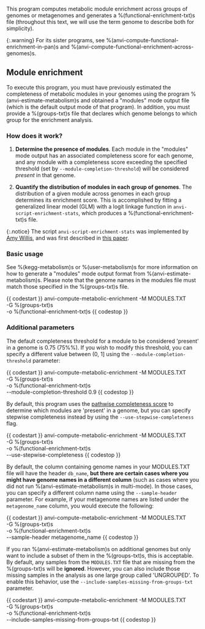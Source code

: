 This program computes metabolic module enrichment across groups of genomes or metagenomes and generates a %(functional-enrichment-txt)s file (throughout this text, we will use the term genome to describe both for simplicity).

{:.warning}
For its sister programs, see %(anvi-compute-functional-enrichment-in-pan)s and %(anvi-compute-functional-enrichment-across-genomes)s.

## Module enrichment

To execute this program, you must have previously estimated the completeness of metabolic modules in your genomes using the program %(anvi-estimate-metabolism)s and obtained a "modules" mode output file (which is the default output mode of that program). In addition, you must provide a %(groups-txt)s file that declares which genome belongs to which group for the enrichment analysis.

### How does it work?

1. **Determine the presence of modules**. Each module in the "modules" mode output has an associated completeness score for each genome, and any module with a completeness score exceeding the specified threshold (set by `--module-completion-threshold`) will be considered *present* in that genome.

2. **Quantify the distribution of modules in each group of genomes**. The distribution of a given module across genomes in each group determines its enrichment score. This is accomplished by fitting a generalized linear model (GLM) with a logit linkage function in `anvi-script-enrichment-stats`, which produces a %(functional-enrichment-txt)s file.

{:.notice}
The script `anvi-script-enrichment-stats` was implemented by [Amy Willis](https://github.com/adw96), and was first described in [this paper](https://doi.org/10.1186/s13059-020-02195-w).

### Basic usage

See %(kegg-metabolism)s or %(user-metabolism)s for more information on how to generate a "modules" mode output format from %(anvi-estimate-metabolism)s. Please note that the genome names in the modules file must match those specified in the %(groups-txt)s file.

{{ codestart }}
anvi-compute-metabolic-enrichment -M MODULES.TXT \
                                  -G %(groups-txt)s \
                                  -o %(functional-enrichment-txt)s
{{ codestop }}

### Additional parameters

The default completeness threshold for a module to be considered 'present' in a genome is 0.75 (75%%). If you wish to modify this threshold, you can specify a different value between (0, 1] using the `--module-completion-threshold` parameter:

{{ codestart }}
anvi-compute-metabolic-enrichment -M MODULES.TXT \
                                  -G %(groups-txt)s \
                                  -o %(functional-enrichment-txt)s \
                                  --module-completion-threshold 0.9
{{ codestop }}

By default, this program uses the [pathwise completeness score](https://anvio.org/help/main/programs/anvi-estimate-metabolism/#two-estimation-strategies---pathwise-and-stepwise) to determine which modules are 'present' in a genome, but you can specify stepwise completeness instead by using the `--use-stepwise-completeness` flag.

{{ codestart }}
anvi-compute-metabolic-enrichment -M MODULES.TXT \
                                  -G %(groups-txt)s \
                                  -o %(functional-enrichment-txt)s \
                                  --use-stepwise-completeness
{{ codestop }}

By default, the column containing genome names in your MODULES.TXT file will have the header `db_name`, **but there are certain cases where you might have genome names in a different column** (such as cases where you did not run %(anvi-estimate-metabolism)s in multi-mode). In those cases, you can specify a different column name using the `--sample-header` parameter. For example, if your metagenome names are listed under the `metagenome_name` column, you would execute the following:

{{ codestart }}
anvi-compute-metabolic-enrichment -M MODULES.TXT \
                                  -G %(groups-txt)s \
                                  -o %(functional-enrichment-txt)s \
                                  --sample-header metagenome_name
{{ codestop }}

If you ran %(anvi-estimate-metabolism)s on additional genomes but only want to include a subset of them in the %(groups-txt)s, this is acceptable. By default, any samples from the `MODULES.TXT` file that are missing from the %(groups-txt)s will be **ignored**. However, you can also include those missing samples in the analysis as one large group called 'UNGROUPED'. To enable this behavior, use the `--include-samples-missing-from-groups-txt` parameter.

{{ codestart }}
anvi-compute-metabolic-enrichment -M MODULES.TXT \
                                  -G %(groups-txt)s \
                                  -o %(functional-enrichment-txt)s \
                                  --include-samples-missing-from-groups-txt
{{ codestop }}
